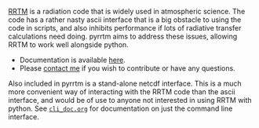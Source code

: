 

[RRTM](http://rtweb.aer.com/rrtm_frame.html) is a radiation code that is widely used in atmospheric science. The code has a rather nasty ascii interface that is a big obstacle to using the code in scripts, and also inhibits performance if lots of radiative transfer calculations need doing. pyrrtm aims to address these issues, allowing RRTM to work well alongside python.

- Documentation is available [here](http://pyrrtm.flannaghan.com).
- Please [contact me](mailto:tomflannaghan@gmail.com) if you wish to contribute or have any questions.

Also included in pyrrtm is a stand-alone netcdf interface. This is a much more convenient way of interacting with the RRTM code than the ascii interface, and would be of use to anyone not interested in using RRTM with python. See [`cli_doc.org`](https://github.com/tomflannaghan/pyrrtm/blob/master/cli_doc.org) for documentation on just the command line interface.
